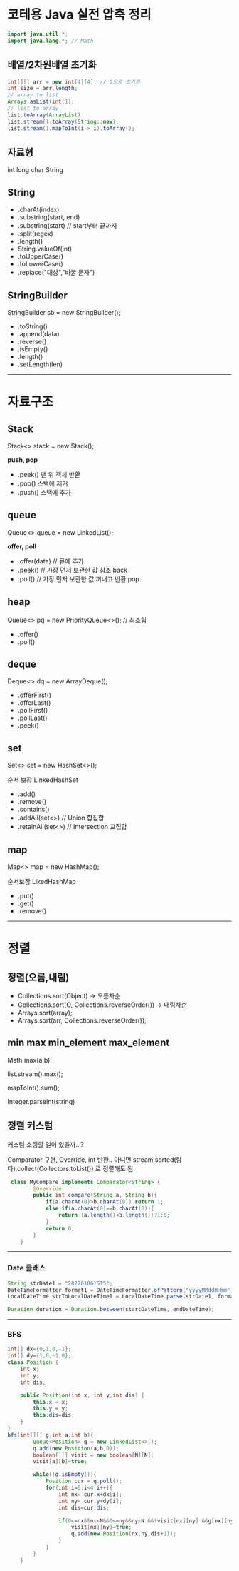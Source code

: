 # 코테용 Java 실전 압축 정리
```java
import java.util.*;
import java.lang.*; // Math
```

## 배열/2차원배열 초기화
```java
int[][] arr = new int[4][4]; // 0으로 초기화
int size = arr.length;
// array to list
Arrays.asList(int[]);
// list to array
list.toArray(ArrayList)
list.stream().toArray(String::new);
list.stream().mapToInt(i-> i).toArray();
```

## 자료형
int long char String 

## String 
- .charAt(index)
- .substring(start, end)
- .substring(start) // start부터 끝까지
- .split(regex)
- .length()
- String.valueOf(int)
- .toUpperCase()
- .toLowerCase()
- .replace("대상","바꿀 문자")

## StringBuilder
StringBuilder sb = new StringBuilder();
- .toString()
- .append(data)
- .reverse()
- .isEmpty()
- .length()
- .setLength(len)

---
# 자료구조

## Stack
Stack<> stack = new Stack();

**push, pop**
- .peek() 맨 위 객체 반환
- .pop() 스택에 제거
- .push() 스택에 추가

## queue
Queue<> queue = new LinkedList();

**offer, poll**
- .offer(data) // 큐에 추가
- .peek() // 가장 먼저 보관한 값 참조 back
- .poll() // 가장 먼저 보관한 값 꺼내고 반환 pop

## heap
Queue<> pq = new PriorityQueue<>(); // 최소힙
- .offer()
-  .poll()

## deque
Deque<> dq = new ArrayDeque();
- .offerFirst()
- .offerLast()
- .pollFirst()
- .pollLast()
- .peek()


## set
Set<> set = new HashSet<>();

순서 보장 LinkedHashSet
- .add()
- .remove()
- .contains()
- .addAll(set<>) // Union 합집합
- .retainAll(set<>) // Intersection 교집합


## map
Map<> map = new HashMap();

순서보장 LikedHashMap
- .put()
- .get()
- .remove()

---
# 정렬
## 정렬(오름,내림)
- Collections.sort(Object) -> 오름차순
- Collections.sort(O, Collections.reverseOrder()) -> 내림차순
- Arrays.sort(array);
- Arrays.sort(arr, Collections.reverseOrder());

## min max min_element max_element
Math.max(a,b);

list.stream().max();

mapToInt().sum();

Integer.parseInt(string)

## 정렬 커스텀
커스텀 소팅할 일이 있을까...?

Comparator 구현, Override, int 반환..
아니면 stream.sorted(람다).collect(Collectors.toList()) 로 정렬해도 됨.
```java
 class MyCompare implements Comparator<String> {
        @Override
        public int compare(String a, String b){
            if(a.charAt(0)>b.charAt(0)) return 1;
            else if(a.charAt(0)==b.charAt(0)){
                return (a.length()<b.length())?1:0;
            }
            return 0;
        }
    }
```
-----------------------------------
### Date 클래스
```java
String strDate1 = "202201061515";
DateTimeFormatter format1 = DateTimeFormatter.ofPattern("yyyyMMddHHmm");
LocalDateTime strToLocalDateTime1 = LocalDateTime.parse(strDate1, format1);

Duration duration = Duration.between(startDateTime, endDateTime);
```
------------------------
### BFS
```java
int[] dx={0,1,0,-1};
int[] dy={1,0,-1,0};
class Position {
    int x;
    int y;
    int dis;

    public Position(int x, int y,int dis) {
        this.x = x;
        this.y = y;
        this.dis=dis;
    }
}
bfs(int[][] g,int a,int b){
        Queue<Position> q = new LinkedList<>();
        q.add(new Position(a,b,0));
        boolean[][] visit = new boolean[N][N];
        visit[a][b]=true;

        while(!q.isEmpty()){
            Position cur = q.poll();
            for(int i=0;i<4;i++){
                int nx= cur.x+dx[i];
                int ny= cur.y+dy[i];
                int dis=cur.dis;

                if(0<=nx&&nx<N&&0<=ny&&ny<N &&!visit[nx][ny] &&g[nx][ny]==1){
                    visit[nx][ny]=true;
                    q.add(new Position(nx,ny,dis+1));
                }
            }
        }
    }
```